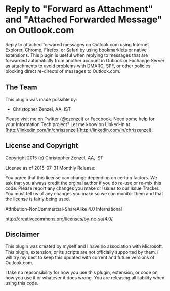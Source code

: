 # Reply to "Forward as Attachment" and "Attached Forwarded Message" on Outlook.com

Reply to attached forwared messages on Outlook.com using Internet Explorer, Chrome, Firefox, or Safari by using bookmarklets or native extensions. This plugin is useful when replying to messages that are forwarded automaticlly from another account in Outlook or Exchange Server as attachments to avoid problems with DMARC, SPF, or other policies blocking direct re-directs of messages to Outlook.com.

## The Team

This plugin was made possible by:

* Christopher Zenzel, AA, IST

Please visit me on Twitter (@czenzel) or Facebook. Need some help for your Information Tech project? Let me know on Linked-In at [http://linkedin.com/in/chriszenzel](http://linkedin.com/in/chriszenzel).

## License and Copyright

Copyright 2015 (c) Christopher Zenzel, AA, IST

License as of 2015-07-31 Monthly Release:

You agree that this license can change depending on certain factors. We ask that you always credit the orginal author if you do re-use or re-mix this code. Please report any changes you make or issues to our Issue Tracker. You must tell us of any changes you make so we can monitor them and that the license is fairly being used.

Attribution-NonCommercial-ShareAlike 4.0 International

http://creativecommons.org/licenses/by-nc-sa/4.0/

## Disclaimer

This plugin was created by myself and I have no association with Microsoft. This plugin, extension, or its scripts are not officially supported by them. I will try my best to keep this updated with current and future versions of Outlook.com.

I take no repsonsibility for how you use this plugin, extension, or code on how you use it or whatever it does wrong. You are releasing all liability when using this code.
